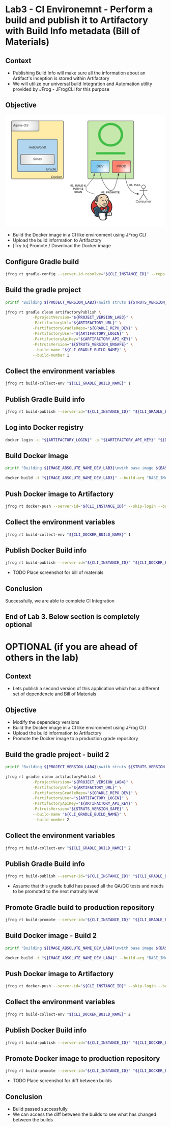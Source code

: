 # Lab3 - CI Environemnt - Perform a build and publish it to Artifactory with Build Info metadata (Bill of Materials)

## Context

- Publishing Build Info will make sure all the information about an Artifact's inception is stored within Artifactory
- We will utilize our universal build Integration and Automation utility provided by JFrog - JFrogCLI for this purpose 

## Objective

![](images/lab4.png)

- Build the Docker image in a CI like environment using JFrog CLI
- Upload the build information to Artifactory
- [Try to] Promote / Download the Docker image


## Configure Gradle build

```bash
jfrog rt gradle-config --server-id-resolve="${CLI_INSTANCE_ID}" --repo-resolve="${GRADLE_REPO_DEV}" --server-id-deploy="${CLI_INSTANCE_ID}" --repo-deploy="${GRADLE_REPO_DEV}" --use-wrapper=false --uses-plugin=true --deploy-ivy-desc=false
```

## Build the gradle project

```bash
printf "Building ${PROJECT_VERSION_LAB3}\nwith struts ${STRUTS_VERSION_UNSAFE} (unsafe)\n" 
```

```bash
jfrog rt gradle clean artifactoryPublish \
            -PprojectVersion="${PROJECT_VERSION_LAB3}" \
            -PartifactoryUrl="${ARTIFACTORY_URL}" \
            -PartifactoryGradleRepo="${GRADLE_REPO_DEV}" \
            -PartifactoryUser="${ARTIFACTORY_LOGIN}" \
            -PartifactoryApiKey="${ARTIFACTORY_API_KEY}" \
            -PstrutsVersion="${STRUTS_VERSION_UNSAFE}" \
            --build-name "${CLI_GRADLE_BUILD_NAME}" \
            --build-number 1
```


## Collect the environment variables
```bash
jfrog rt build-collect-env "${CLI_GRADLE_BUILD_NAME}" 1
```

## Publish Gradle Build info
```bash
jfrog rt build-publish --server-id="${CLI_INSTANCE_ID}" "${CLI_GRADLE_BUILD_NAME}" 1
```

## Log into Docker registry

```bash
docker login -u "${ARTIFACTORY_LOGIN}" -p "${ARTIFACTORY_API_KEY}" "${DOCKER_REGISTRY_DEV}"
```

## Build Docker image

```bash
printf "Building ${IMAGE_ABSOLUTE_NAME_DEV_LAB3}\nwith base image ${BASE_IMAGE_UNSAFE} (unsafe)\n" 
```

```bash
docker build -t "${IMAGE_ABSOLUTE_NAME_DEV_LAB3}" --build-arg "BASE_IMAGE=${BASE_IMAGE_UNSAFE}" .
```

## Push Docker image to Artifactory

```bash
jfrog rt docker-push --server-id="${CLI_INSTANCE_ID}" --skip-login --build-name="${CLI_DOCKER_BUILD_NAME}" --build-number=1 --module="${CLI_DOCKER_BUILD_NAME}" "${IMAGE_ABSOLUTE_NAME_DEV_LAB3}" "${DOCKER_REPO_DEV}"
```

## Collect the environment variables
```bash
jfrog rt build-collect-env "${CLI_DOCKER_BUILD_NAME}" 1
```

## Publish Docker Build info

```bash
jfrog rt build-publish --server-id="${CLI_INSTANCE_ID}" "${CLI_DOCKER_BUILD_NAME}" 1
```
- TODO Place screenshot for bill of materials 

## Conclusion

Successfully, we are able to complete CI Integration 

## End of Lab 3. Below section is completely optional



# OPTIONAL (if you are ahead of others in the lab)
## Context

- Lets publish a second version of this application which has a different set of dependencie and Bill of Materials 

## Objective

- Modify the dependecy versions
- Build the Docker image in a CI like environment using JFrog CLI
- Upload the build information to Artifactory
- Promote the Docker image to a production grade repository

## Build the gradle project - build 2

```bash
printf "Building ${PROJECT_VERSION_LAB4}\nwith struts ${STRUTS_VERSION_SAFE} (safe)\n" 
```

```bash
jfrog rt gradle clean artifactoryPublish \
            -PprojectVersion="${PROJECT_VERSION_LAB4}" \
            -PartifactoryUrl="${ARTIFACTORY_URL}" \
            -PartifactoryGradleRepo="${GRADLE_REPO_DEV}" \
            -PartifactoryUser="${ARTIFACTORY_LOGIN}" \
            -PartifactoryApiKey="${ARTIFACTORY_API_KEY}" \
            -PstrutsVersion="${STRUTS_VERSION_SAFE}" \
            --build-name "${CLI_GRADLE_BUILD_NAME}" \
            --build-number 2
```

## Collect the environment variables
```bash
jfrog rt build-collect-env "${CLI_GRADLE_BUILD_NAME}" 2
```
## Publish Gradle Build info

```bash
jfrog rt build-publish --server-id="${CLI_INSTANCE_ID}" "${CLI_GRADLE_BUILD_NAME}" 2
```
- Assume that this gradle build has passed all the QA/QC tests and needs to be promoted to the next matruity level 

## Promote Gradle build to production repository

```bash
jfrog rt build-promote --server-id="${CLI_INSTANCE_ID}" "${CLI_GRADLE_BUILD_NAME}" 2 "${GRADLE_REPO_PROD}-local" 
```
## Build Docker image - Build 2 

```bash
printf "Building ${IMAGE_ABSOLUTE_NAME_DEV_LAB4}\nwith base image ${BASE_IMAGE_SAFE} (safe)\n" 
```

```bash
docker build -t "${IMAGE_ABSOLUTE_NAME_DEV_LAB4}" --build-arg "BASE_IMAGE=${BASE_IMAGE_SAFE}" . --no-cache
```

## Push Docker image to Artifactory

```bash
jfrog rt docker-push --server-id="${CLI_INSTANCE_ID}" --skip-login --build-name="${CLI_DOCKER_BUILD_NAME}" --build-number=2 --module="${CLI_DOCKER_BUILD_NAME}" "${IMAGE_ABSOLUTE_NAME_DEV_LAB4}" "${DOCKER_REPO_DEV}"
```

## Collect the environment variables
```bash
jfrog rt build-collect-env "${CLI_DOCKER_BUILD_NAME}" 2
```
## Publish Docker Build info

```bash
jfrog rt build-publish --server-id="${CLI_INSTANCE_ID}" "${CLI_DOCKER_BUILD_NAME}" 2
```

## Promote Docker image to production repository

```bash
jfrog rt build-promote --server-id="${CLI_INSTANCE_ID}" "${CLI_DOCKER_BUILD_NAME}" 2 "${DOCKER_REPO_PROD}-local" 
```

- TODO Place screenshot for diff between builds 

## Conclusion

- Build passed successfully
- We can access the diff between the builds to see what has changed between the builds 
